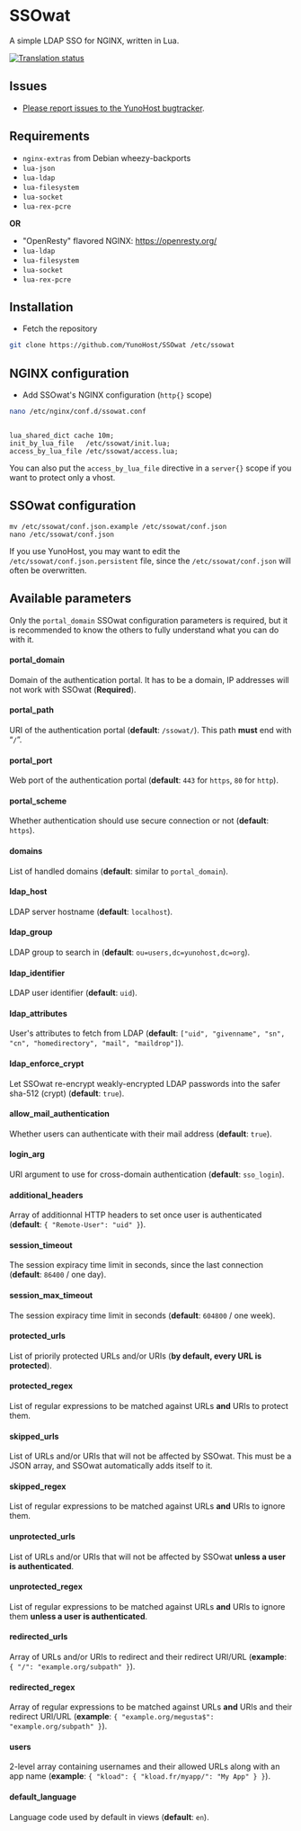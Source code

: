 SSOwat
======

A simple LDAP SSO for NGINX, written in Lua.

<a href="https://translate.yunohost.org/engage/yunohost/?utm_source=widget">
<img src="https://translate.yunohost.org/widgets/yunohost/-/287x66-white.png" alt="Translation status" />
</a>

Issues
------

- [Please report issues to the YunoHost bugtracker](https://github.com/YunoHost/issues).

Requirements
------------

- `nginx-extras` from Debian wheezy-backports
- `lua-json`
- `lua-ldap`
- `lua-filesystem`
- `lua-socket`
- `lua-rex-pcre`

**OR**

- "OpenResty" flavored NGINX: https://openresty.org/
- `lua-ldap`
- `lua-filesystem`
- `lua-socket`
- `lua-rex-pcre`

Installation
------------

* Fetch the repository

```bash
git clone https://github.com/YunoHost/SSOwat /etc/ssowat
```


NGINX configuration
-------------------

* Add SSOwat's NGINX configuration (`http{}` scope)

```bash
nano /etc/nginx/conf.d/ssowat.conf
```

```nginx

lua_shared_dict cache 10m;
init_by_lua_file   /etc/ssowat/init.lua;
access_by_lua_file /etc/ssowat/access.lua;

```

You can also put the `access_by_lua_file` directive in a `server{}` scope if you want to protect only a vhost.


SSOwat configuration
--------------------

```
mv /etc/ssowat/conf.json.example /etc/ssowat/conf.json
nano /etc/ssowat/conf.json
```

If you use YunoHost, you may want to edit the `/etc/ssowat/conf.json.persistent` file, since the `/etc/ssowat/conf.json` will often be overwritten.

## Available parameters

Only the `portal_domain` SSOwat configuration parameters is required, but it is recommended to know the others to fully understand what you can do with it.

#### portal_domain

Domain of the authentication portal. It has to be a domain, IP addresses will not work with SSOwat (**Required**).

#### portal_path

URI of the authentication portal (**default**: `/ssowat/`). This path **must** end with “`/`”.

#### portal_port

Web port of the authentication portal (**default**: `443` for `https`, `80` for `http`).

#### portal_scheme

Whether authentication should use secure connection or not (**default**: `https`).

#### domains

List of handled domains (**default**: similar to `portal_domain`).

#### ldap_host

LDAP server hostname (**default**: `localhost`).

#### ldap_group

LDAP group to search in (**default**: `ou=users,dc=yunohost,dc=org`).

#### ldap_identifier

LDAP user identifier (**default**: `uid`).

#### ldap_attributes

User's attributes to fetch from LDAP (**default**: `["uid", "givenname", "sn", "cn", "homedirectory", "mail", "maildrop"]`).

#### ldap_enforce_crypt

Let SSOwat re-encrypt weakly-encrypted LDAP passwords into the safer sha-512 (crypt) (**default**: `true`).

#### allow_mail_authentication

Whether users can authenticate with their mail address (**default**: `true`).

#### login_arg

URI argument to use for cross-domain authentication (**default**: `sso_login`).

#### additional_headers

Array of additionnal HTTP headers to set once user is authenticated (**default**: `{ "Remote-User": "uid" }`).

#### session_timeout

The session expiracy time limit in seconds, since the last connection (**default**: `86400` / one day).

#### session_max_timeout

The session expiracy time limit in seconds (**default**: `604800` / one week).

#### protected_urls

List of priorily protected URLs and/or URIs (**by default, every URL is protected**).

#### protected_regex

List of regular expressions to be matched against URLs **and** URIs to protect them.

#### skipped_urls

List of URLs and/or URIs that will not be affected by SSOwat. This must be a JSON array, and SSOwat automatically adds itself to it.

#### skipped_regex

List of regular expressions to be matched against URLs **and** URIs to ignore them.

#### unprotected_urls

List of URLs and/or URIs that will not be affected by SSOwat **unless a user is authenticated**.

#### unprotected_regex

List of regular expressions to be matched against URLs **and** URIs to ignore them **unless a user is authenticated**.

#### redirected_urls

Array of URLs and/or URIs to redirect and their redirect URI/URL (**example**: `{ "/": "example.org/subpath" }`).

#### redirected_regex

Array of regular expressions to be matched against URLs **and** URIs and their redirect URI/URL (**example**: `{ "example.org/megusta$": "example.org/subpath" }`).

#### users

2-level array containing usernames and their allowed URLs along with an app name (**example**: `{ "kload": { "kload.fr/myapp/": "My App" } }`).

#### default_language

Language code used by default in views (**default**: `en`).
